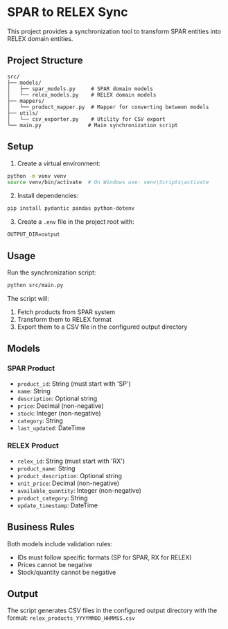 # SPAR to RELEX Sync

This project provides a synchronization tool to transform SPAR entities into RELEX domain entities.

## Project Structure

```
src/
├── models/
│   ├── spar_models.py     # SPAR domain models
│   └── relex_models.py    # RELEX domain models
├── mappers/
│   └── product_mapper.py  # Mapper for converting between models
├── utils/
│   └── csv_exporter.py    # Utility for CSV export
└── main.py               # Main synchronization script
```

## Setup

1. Create a virtual environment:
```bash
python -m venv venv
source venv/bin/activate  # On Windows use: venv\Scripts\activate
```

2. Install dependencies:
```bash
pip install pydantic pandas python-dotenv
```

3. Create a `.env` file in the project root with:
```
OUTPUT_DIR=output
```

## Usage

Run the synchronization script:

```bash
python src/main.py
```

The script will:
1. Fetch products from SPAR system
2. Transform them to RELEX format
3. Export them to a CSV file in the configured output directory

## Models

### SPAR Product
- `product_id`: String (must start with 'SP')
- `name`: String
- `description`: Optional string
- `price`: Decimal (non-negative)
- `stock`: Integer (non-negative)
- `category`: String
- `last_updated`: DateTime

### RELEX Product
- `relex_id`: String (must start with 'RX')
- `product_name`: String
- `product_description`: Optional string
- `unit_price`: Decimal (non-negative)
- `available_quantity`: Integer (non-negative)
- `product_category`: String
- `update_timestamp`: DateTime

## Business Rules

Both models include validation rules:
- IDs must follow specific formats (SP for SPAR, RX for RELEX)
- Prices cannot be negative
- Stock/quantity cannot be negative

## Output

The script generates CSV files in the configured output directory with the format:
`relex_products_YYYYMMDD_HHMMSS.csv`